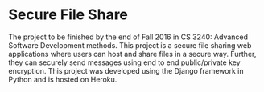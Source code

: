 # Secure File Share
The project to be finished by the end of Fall 2016 in CS 3240: Advanced Software Development methods. This project is a secure file sharing web applications where users can host and share files in a secure way. Further, they can securely send messages using end to end public/private key encryption. This project was developed using the Django framework in Python and is hosted on Heroku. 
